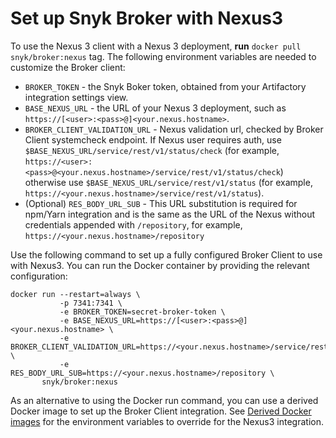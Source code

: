 # Set up Snyk Broker with Nexus3

To use the Nexus 3 client with a Nexus 3 deployment, **run** `docker pull snyk/broker:nexus` tag. The following environment variables are needed to customize the Broker client:

* `BROKER_TOKEN` - the Snyk Boker token, obtained from your Artifactory integration settings view.
* `BASE_NEXUS_URL` - the URL of your Nexus 3 deployment, such as `https://[<user>:<pass>@]<your.nexus.hostname>`.
* `BROKER_CLIENT_VALIDATION_URL` - Nexus validation url, checked by Broker Client systemcheck endpoint. If Nexus user requires auth, use `$BASE_NEXUS_URL/service/rest/v1/status/check` (for example, `https://<user>:<pass>@<your.nexus.hostname>/service/rest/v1/status/check`) otherwise use `$BASE_NEXUS_URL/service/rest/v1/status` (for example, `https://<your.nexus.hostname>/service/rest/v1/status`).
* (Optional) `RES_BODY_URL_SUB` - This URL substitution is required for npm/Yarn integration and is the same as the URL of the Nexus without credentials appended with `/repository`, for example, `https://<your.nexus.hostname>/repository`

Use the following command to set up a fully configured Broker Client to use with Nexus3. You can run the Docker container by providing the relevant configuration:

```console
docker run --restart=always \
           -p 7341:7341 \
           -e BROKER_TOKEN=secret-broker-token \
           -e BASE_NEXUS_URL=https://[<user>:<pass>@]<your.nexus.hostname> \
           -e BROKER_CLIENT_VALIDATION_URL=https://<your.nexus.hostname>/service/rest/v1/status[/check] \
           -e RES_BODY_URL_SUB=https://<your.nexus.hostname>/repository \
       snyk/broker:nexus
```

As an alternative to using the Docker run command, you can use a derived Docker image to set up the Broker Client integration. See [Derived Docker images](derived-docker-images-for-broker-client-integrations-and-container-registry-agent.md) for the environment variables to override for the Nexus3 integration.

